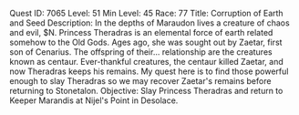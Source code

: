 Quest ID: 7065
Level: 51
Min Level: 45
Race: 77
Title: Corruption of Earth and Seed
Description: In the depths of Maraudon lives a creature of chaos and evil, $N. Princess Theradras is an elemental force of earth related somehow to the Old Gods. Ages ago, she was sought out by Zaetar, first son of Cenarius. The offspring of their... relationship are the creatures known as centaur. Ever-thankful creatures, the centaur killed Zaetar, and now Theradras keeps his remains. My quest here is to find those powerful enough to slay Theradras so we may recover Zaetar's remains before returning to Stonetalon.
Objective: Slay Princess Theradras and return to Keeper Marandis at Nijel's Point in Desolace.
